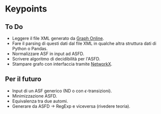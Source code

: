 # Keypoints

## To Do
-	Leggere il file XML generato da [Graph Online](https://graphonline.ru/en/).
-	Fare il parsing di questi dati dal file XML in qualche altra struttura dati di Python o Pandas.
-	Normalizzare ASF in input ad ASFD.
-	Scrivere algoritmo di decidibilità per l'ASFD.
-	Stampare grafo con interfaccia tramite [NetworkX](https://networkx.org/).

## Per il futuro
-	Input di un ASF generico (ND o con $\epsilon$-transizioni).
-	Minimizzazione ASFD.
-	Equivalenza tra due automi.
-	Generare da ASFD -> RegExp e viceversa (rivedere teoria).
